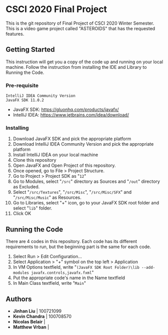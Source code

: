 # CSCI 2020 Final Project
This is the git repository of Final Project of CSCI 2020 Winter Semester. This is a video game project called "ASTEROIDS" that has the requested features.

## Getting Started
This instruction will get you a copy of the code up and running on your local machine. Follow the instruction from installing the IDE and Library to Running the Code.

### Pre-requisite
```
IntelliJ IDEA Community Version
JavaFX SDK 11.0.2
```
* JavaFX SDK: https://gluonhq.com/products/javafx/
* IntelliJ IDEA: https://www.jetbrains.com/idea/download/

### Installing

1. Download JavaFX SDK and pick the appropriate platform
2. Download IntelliJ IDEA Community Version and pick the appropriate platform 
3. Install IntelliJ IDEA on your local machine
4. Clone this repository
5. Open JavaFX and Open Project of this repository.
6. Once opened, go to File > Project Structure.
7. Go to Project > Project SDK as "`12`"
8. Go to Modules, select "`/src`" directory as Sources and "`/out`" directory as Excluded.
9. Select "`/src/Textures`", "`/src/Misc`", "`/src/Misc/SFX`" and "`/src/Misc/Music`" as Resources.
10. Go to Libraries, select "+" icon, go to your JavaFX SDK root folder and select "`lib`" folder.
11. Click OK

## Running the Code
There are 4 codes in this repository. Each code has its different requirements to run, but the beginning part is the same for each code.

1. Select Run > Edit Configuration...
2. Select Application > "+" symbol on the top left > Application
3. In VM Options textfield, write "`(JavaFX SDK Root Folder)\lib --add-modules javafx.controls,javafx.fxml`"
4. Put the appropriate code's name in the Name textfield
5. In Main Class textfield, write "`Main`"

## Authors

* **Jinhan Liu** |  100721099
* **Kevin Chandra** | 100708570
* **Nicolas Belair** | 
* **Matthew Vrban** | 
